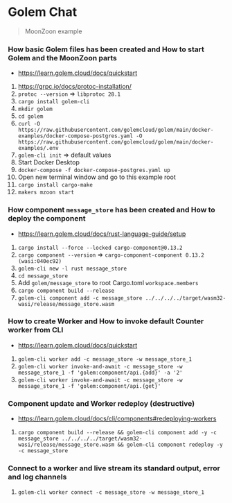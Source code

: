 # Golem Chat
> MoonZoon example

### How basic Golem files has been created and How to start Golem and the MoonZoon parts

- https://learn.golem.cloud/docs/quickstart

1. https://grpc.io/docs/protoc-installation/
2. `protoc --version` => `libprotoc 28.1`
3. `cargo install golem-cli`
4. `mkdir golem`
5. `cd golem`
6. `curl -O https://raw.githubusercontent.com/golemcloud/golem/main/docker-examples/docker-compose-postgres.yaml -O  https://raw.githubusercontent.com/golemcloud/golem/main/docker-examples/.env`
7. `golem-cli init` => default values
8. Start Docker Desktop
9. `docker-compose -f docker-compose-postgres.yaml up`
10. Open new terminal window and go to this example root
11. `cargo install cargo-make`
12. `makers mzoon start`

### How component `message_store` has been created and How to deploy the component

- https://learn.golem.cloud/docs/rust-language-guide/setup

1. `cargo install --force --locked cargo-component@0.13.2`
2. `cargo component --version` => `cargo-component-component 0.13.2 (wasi:040ec92)`
3. `golem-cli new -l rust message_store`
4. `cd message_store`
5. Add `golem/message_store` to root Cargo.toml `workspace.members`
6. `cargo component build --release`
7. `golem-cli component add -c message_store ../../../../target/wasm32-wasi/release/message_store.wasm`

### How to create Worker and How to invoke default Counter worker from CLI

- https://learn.golem.cloud/docs/quickstart

1. `golem-cli worker add -c message_store -w message_store_1`
2. `golem-cli worker invoke-and-await -c message_store -w message_store_1 -f 'golem:component/api.{add}' -a '2'`
3. `golem-cli worker invoke-and-await -c message_store -w message_store_1 -f 'golem:component/api.{get}'`

### Component update and Worker redeploy (destructive)

- https://learn.golem.cloud/docs/cli/components#redeploying-workers

1. `cargo component build --release && golem-cli component add -y -c message_store ../../../../target/wasm32-wasi/release/message_store.wasm && golem-cli component redeploy -y -c message_store`

### Connect to a worker and live stream its standard output, error and log channels

1. `golem-cli worker connect -c message_store -w message_store_1`

